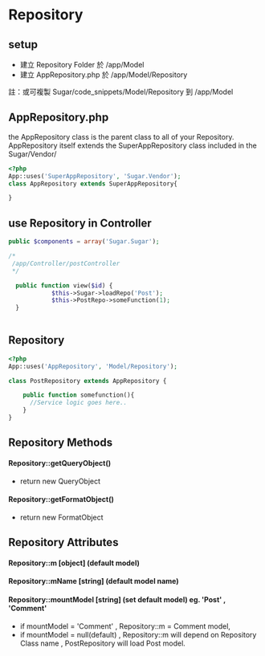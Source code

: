 # Repository

## setup
* 建立 Repository Folder 於 /app/Model
* 建立 AppRepository.php 於 /app/Model/Repository

註：或可複製 Sugar/code_snippets/Model/Repository 到 /app/Model



## AppRepository.php
the AppRepository class is the parent class to all of your Repository. 
AppRepository itself extends the SuperAppRepository class included in the Sugar/Vendor/ 
```php
<?php
App::uses('SuperAppRepository', 'Sugar.Vendor');
class AppRepository extends SuperAppRepository{

}
```

## use Repository in Controller

```php
public $components = array('Sugar.Sugar');
```

```php
/*
 /app/Controller/postController
 */

  public function view($id) {
			$this->Sugar->loadRepo('Post');
			$this->PostRepo->someFunction(1);
  }
     
```
## Repository
```php
<?php
App::uses('AppRepository', 'Model/Repository');

class PostRepository extends AppRepository {

    public function somefunction(){  
      //Service logic goes here..
    }
}
```

## Repository Methods
#### Repository::getQueryObject()

* return new QueryObject

#### Repository::getFormatObject()

* return new FormatObject

## Repository Attributes
#### Repository::m   [object] (default model)
#### Repository::mName [string] (default model name)
#### Repository::mountModel [string] (set default model) eg. 'Post' , 'Comment'
* if mountModel = 'Comment' , Repository::m = Comment model,
* if mountModel =  null(default) , Repository::m will depend on Repository Class name , PostRepository will load Post model.








